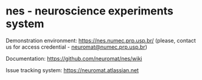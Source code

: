 nes - neuroscience experiments system
=====================================


Demonstration environment: https://nes.numec.prp.usp.br/ (please, contact us for access credential - neuromat@numec.prp.usp.br)

Documentation: https://github.com/neuromat/nes/wiki

Issue tracking system: https://neuromat.atlassian.net